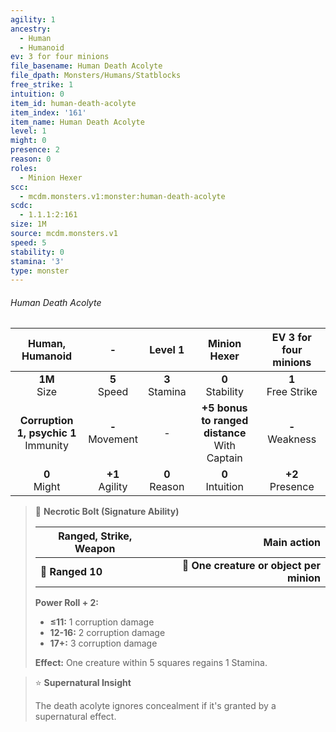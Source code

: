 ```yaml
---
agility: 1
ancestry:
  - Human
  - Humanoid
ev: 3 for four minions
file_basename: Human Death Acolyte
file_dpath: Monsters/Humans/Statblocks
free_strike: 1
intuition: 0
item_id: human-death-acolyte
item_index: '161'
item_name: Human Death Acolyte
level: 1
might: 0
presence: 2
reason: 0
roles:
  - Minion Hexer
scc:
  - mcdm.monsters.v1:monster:human-death-acolyte
scdc:
  - 1.1.1:2:161
size: 1M
source: mcdm.monsters.v1
speed: 5
stability: 0
stamina: '3'
type: monster
---
```


###### Human Death Acolyte

|              Human, Humanoid              |          -          |      Level 1       |                   Minion Hexer                    | EV 3 for four minions  |
| :---------------------------------------: | :-----------------: | :----------------: | :-----------------------------------------------: | :--------------------: |
|             **1M**<br/> Size              |  **5**<br/> Speed   | **3**<br/> Stamina |               **0**<br/> Stability                | **1**<br/> Free Strike |
| **Corruption 1, psychic 1**<br/> Immunity | **-**<br/> Movement |         -          | **+5 bonus to ranged distance**<br/> With Captain |  **-**<br/> Weakness   |
|             **0**<br/> Might              | **+1**<br/> Agility | **0**<br/> Reason  |               **0**<br/> Intuition                |  **+2**<br/> Presence  |

<!-- -->
> 🏹 **Necrotic Bolt (Signature Ability)**
>
> | **Ranged, Strike, Weapon** |                          **Main action** |
> | -------------------------- | ---------------------------------------: |
> | **📏 Ranged 10**           | **🎯 One creature or object per minion** |
>
> **Power Roll + 2:**
>
> - **≤11:** 1 corruption damage
> - **12-16:** 2 corruption damage
> - **17+:** 3 corruption damage
>
> **Effect:** One creature within 5 squares regains 1 Stamina.

<!-- -->
> ⭐️ **Supernatural Insight**
>
> The death acolyte ignores concealment if it's granted by a supernatural effect.
